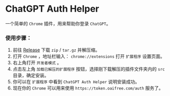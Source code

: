 # ChatGPT Auth Helper

一个简单的 `Chrome` 插件，用来帮助你登录 `ChatGPT`。

### 使用步骤：

1. 前往 [Release](https://github.com/wozulong/ChatGPTAuthHelper/releases) 下载 `zip` / `tar.gz` 并解压缩。
2. 打开 `Chrome` ，地址栏输入： `chrome://extensions` 打开 `扩展程序` 设置页面。
3. 右上角打开 `开发者模式` 。
4. 点击左上角 `加载已解压的扩展程序` 按钮，选择刚下载解压的插件文件夹内的 `src` 目录，确定安装。
5. 你可以在 `扩展程序` 中看到 `ChatGPT Auth Helper` 说明安装成功。
6. 现在你的 `Chrome` 可以用来使用 `https://token.oaifree.com/auth` 服务了。
